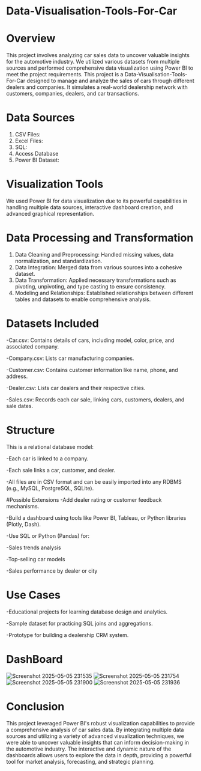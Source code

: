 # Data-Visualisation-Tools-For-Car

# Overview
This project involves analyzing car sales data to uncover valuable insights for the automotive industry. We utilized various datasets from multiple sources and performed comprehensive data visualization using Power BI to meet the project requirements.
This project is a Data-Visualisation-Tools-For-Car designed to manage and analyze the sales of cars through different dealers and companies. It simulates a real-world dealership network with customers, companies, dealers, and car transactions.

# Data Sources
1. CSV Files:
2. Excel Files:
3. SQL:
4. Access Database
5. Power BI Dataset:
# Visualization Tools
We used Power BI for data visualization due to its powerful capabilities in handling multiple data sources, interactive dashboard creation, and advanced graphical representation.

# Data Processing and Transformation
1. Data Cleaning and Preprocessing: Handled missing values, data normalization, and standardization.
2. Data Integration: Merged data from various sources into a cohesive dataset.
3. Data Transformation: Applied necessary transformations such as pivoting, unpivoting, and type casting to ensure consistency.
4. Modeling and Relationships: Established relationships between different tables and datasets to enable comprehensive analysis.

# Datasets Included
-Car.csv: Contains details of cars, including model, color, price, and associated company.

-Company.csv: Lists car manufacturing companies.

-Customer.csv: Contains customer information like name, phone, and address.

-Dealer.csv: Lists car dealers and their respective cities.

-Sales.csv: Records each car sale, linking cars, customers, dealers, and sale dates.

# Structure
This is a relational database model:

-Each car is linked to a company.

-Each sale links a car, customer, and dealer.

-All files are in CSV format and can be easily imported into any RDBMS (e.g., MySQL, PostgreSQL, SQLite).

#Possible Extensions
-Add dealer rating or customer feedback mechanisms.

-Build a dashboard using tools like Power BI, Tableau, or Python libraries (Plotly, Dash).

-Use SQL or Python (Pandas) for:

  -Sales trends analysis

  -Top-selling car models

  -Sales performance by dealer or city

# Use Cases
-Educational projects for learning database design and analytics.

-Sample dataset for practicing SQL joins and aggregations.

-Prototype for building a dealership CRM system.
# DashBoard
![Screenshot 2025-05-05 231535](https://github.com/user-attachments/assets/34acb15b-47bf-4f45-a87e-2380f921bf90)
![Screenshot 2025-05-05 231754](https://github.com/user-attachments/assets/cd051a8d-1f77-43c4-a53a-147b8b627f33)
![Screenshot 2025-05-05 231900](https://github.com/user-attachments/assets/704c7d2a-04d6-4b16-904c-c792c6a727fc)
![Screenshot 2025-05-05 231936](https://github.com/user-attachments/assets/35d0d1b0-1fc0-4dc5-819d-169d154ece88)

# Conclusion
This project leveraged Power BI's robust visualization capabilities to provide a comprehensive analysis of car sales data. By integrating multiple data sources and utilizing a variety of advanced visualization techniques, we were able to uncover valuable insights that can inform decision-making in the automotive industry. The interactive and dynamic nature of the dashboards allows users to explore the data in depth, providing a powerful tool for market analysis, forecasting, and strategic planning.
